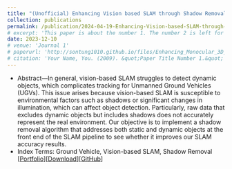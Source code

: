 ```yaml
---
title: "(Unofficial) Enhancing Vision based SLAM through Shadow Removal Processing"
collection: publications
permalink: /publication/2024-04-19-Enhancing-Vision-based-SLAM-through-Shadow-Removal-Processing
# excerpt: 'This paper is about the number 1. The number 2 is left for future work.'
date: 2023-12-10
# venue: 'Journal 1'
# paperurl: 'http://sontung1010.github.io/files/Enhancing_Monocular_3D_Object_Detection_in_Foggy_Conditions.pdf'
# citation: 'Your Name, You. (2009). &quot;Paper Title Number 1.&quot; <i>Journal 1</i>. 1(1).'
---
```

- Abstract—In general, vision-based SLAM struggles to detect dynamic objects, which complicates tracking for Unmanned Ground Vehicles (UGVs). This issue arises because vision-based SLAM is susceptible to environmental factors such as shadows or significant changes in illumination, which can affect object detection. Particularly, raw data that excludes dynamic objects but includes shadows does not accurately represent the real environment. Our objective is to implement a shadow removal algorithm that addresses both static and dynamic objects at the front end of the SLAM pipeline to see whether it improves our SLAM accuracy results.
- Index Terms: Ground Vehicle, Vision-based SLAM, Shadow Removal
[[Portfolio]()][[Download](/files/Enhancing_Vision_based_SLAM_through_Shadow.pdf)][[GitHub](https://github.com/dyingplant/mobrob11)] 
